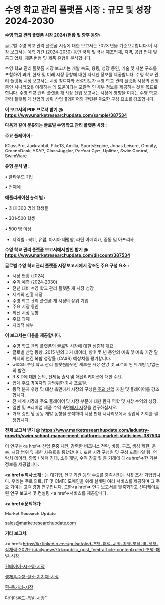 # 수영 학교 관리 플랫폼 시장 : 규모 및 성장 2024-2030

<strong>수영 학교 관리 플랫폼 시장 2024 (현황 및 향후 동향)</strong>

글로벌 수영 학교 관리 플랫폼 시장에 대한 보고서는 2023 년을 기준으로합니다.이 시장 보고서는 예측 기간 (2024-2030) 동안 국제 및 국내 제조업체, 지역, 공급 업체 및 공급 업체, 제품 변형 및 제품 유형을 분석합니다.

수영 학교 관리 플랫폼 시장 보고서는 개발 속도, 용량, 성장 동인, 기술 및 자본 구조를 포함하여 과거, 현재 및 미래 시장 동향에 대한 자세한 정보를 제공합니다. 수영 학교 관리 플랫폼 시장 보고서는 시장 참여자와 컨설턴트가 수영 학교 관리 플랫폼 시장의 진행중인 시나리오를 이해하는 데 도움이되는 포괄적 인 세부 정보를 제공하는 것을 목표로합니다. 수영 학교 관리 플랫폼 개 시장 산업 보고서는 시장에 영향을 미치는 수영 학교 관리 플랫폼 개 산업의 상위 산업 플레이어와 관련된 중요한 구성 요소를 강조합니다.



<strong>이 보고서의 PDF 브로셔 받기 @ <a href=https://www.marketresearchupdate.com/sample/387534>https://www.marketresearchupdate.com/sample/387534</a></strong>



<strong>다음과 같이 분류되는 글로벌 수영 학교 관리 플랫폼 시장 :</strong>



<strong>주요 플레이어 :</strong>

IClassPro, Jackrabbit, Pike13, Amilia, SportsEngine, Jonas Leisure, Omnify, GreeneDesk, ASAP, ClassJuggler, Perfect Gym, Uplifter, Swim Central, SwimWare



<strong>유형 분석 별 :</strong>

• 클라우드 기반

• 전제에



<strong>애플리케이션 분석 별 :</strong>

• 최대 300 명의 학생들

• 301-500 학생

• 500 명 이상

<ul>
  <li>지역별 : 북미, 유럽, 아시아 태평양, 라틴 아메리카, 중동 및 아프리카</li>
</ul>


<strong>수영 학교 관리 플랫폼 보고서에서 할인 받기 @ <a href=https://www.marketresearchupdate.com/discount/387534>https://www.marketresearchupdate.com/discount/387534</a></strong>



<strong>글로벌 수영 학교 관리 플랫폼 시장 보고서에서 강조된 주요 구성 요소 :</strong>
<ul>
  <li>시장 현황 (2024)</li>
  <li>수익 예측 (2024-2030)</li>
  <li>전년 대비 수영 학교 관리 플랫폼 개 시장 성장</li>
  <li>세계의 신흥 시장</li>
  <li>수영 학교 관리 플랫폼 개 시장의 상위 기업</li>
  <li>주요 시장 동인</li>
  <li>최신 시장 동향</li>
  <li>주요 과제</li>
  <li>지리적 해부</li>
</ul>


<strong>이 보고서는 다음을 제공합니다.</strong>
<ul>
  <li>수영 학교 관리 플랫폼의 글로벌 시장에 대한 심층적 개요.</li>
  <li>글로벌 산업 동향, 2015 년의 과거 데이터, 향후 몇 년 동안의 예측 및 예측 기간 말까지의 연간 복합 성장률 (CAGR) 예상치를 평가합니다.</li>
  <li>Global 수영 학교 관리 플랫폼를위한 새로운 시장 전망 및 표적화 된 마케팅 방법론의 발견</li>
  <li>R &amp; D에 대한 논의, 신제품 출시 및 애플리케이션에 대한 수요.</li>
  <li>업계 주요 참여자의 광범위한 회사 프로필.</li>
  <li>동적 분자 유형 및 대상 측면에서 시장의 구성은<a href=> 주요 산</a>업 자원 및 플레이어를 강조합니다.</li>
  <li>전 세계 시장과 주요 플레이어 및 시장 부문에 대한 환자 역학 및 시장 수익의 성장.</li>
  <li>일반 및 프리미엄 제품 수익 측면<a href=>에서 시</a>장을 연구하십시오.</li>
  <li>거래 승인 및 공동 개발 동향을 분석하여 시장 판매 시나리오에서 상업적 기회를 결정합니다.</li>
</ul>



<strong>전체 보고서 받기 @ <a href=https://www.marketresearchupdate.com/industry-growth/swim-school-management-platforms-market-statistices-387534>https://www.marketresearchupdate.com/industry-growth/swim-school-management-platforms-market-statistices-387534</a></strong>

이 연구는<a href=> 산업 존중</a> 체인, 강력한 비즈니스 전략, 비용, 구조, 생성 제한, 운송, 시장 범위 및 제한 사용률을 통합합니다. 또한 시장 구성원 및 구성 프로파일 링, 연락처 데이터, 항목 / 혜택 침대, 소득 개발, 수익 창출 및 총 거래에 대<a href=>한 기본 </a>정보를 제공합니다.



<strong><a href=>회사 소</a>개 :</strong>
는 대기업, 연구 기관 등의 수요를 충족시키는 시장 조사 기업입니다. 우리는 주로 의료, IT 및 CMFE 도메인을 위해 설계된 여러 서비스를 제공하며 그 주요 기여는 고객 경험 연구입니다. 또한<a href=> 연구 보</a>고서를 맞춤화하고 신디케이트 된 연구 보고서 및 컨설팅 <a href=>서비스</a>를 제공합니다.



<strong><a href=>문의하기:</a></strong>

Market Research Update

sales@marketresearchupdate.com



<strong>기타 보고서:</strong>

<a href=https://kr.linkedin.com/pulse/oled-조명-패널-시장-경쟁-분석-및-성장-잠재력-2029-isdailynews?trk=public_post_feed-article-content>oled-조명-패널-시장</a>

<a href=https://www.linkedin.com/pulse/컨베이어-시스템-시장-진입-전략-및-위험-평가2029년-isdailynews/>컨베이어-시스템-시장</a>

<a href=https://www.linkedin.com/pulse/생체흡수성-혈관-지지체-시장-경쟁-분석-및-성장-잠재력-2029-wqz4c/>생체흡수성-혈관-지지체-시장</a>

<a href=https://www.linkedin.com/pulse/흰-동가리-시장-경쟁-분석-및-성장-잠재력-2029-analytics-avenue-adventures-24-ana-pem0f/>흰-동가리-시장</a>

<a href=https://www.linkedin.com/pulse/다이아몬드-톱날-시장-동향-및-성장-전망-analytics-alchemy-360-analysis-tfmic/>다이아몬드-톱날-시장</a>"
